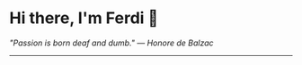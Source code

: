<h1>Hi there, I'm Ferdi 👋</h1>

<p><em>
  "Passion is born deaf and dumb." — Honore de Balzac
</em></p>

---
